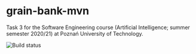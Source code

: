 # grain-bank-mvn
Task 3 for the Software Engineering course (Artificial Intelligence; summer semester 2020/21) at Poznań University of Technology.

![Build status](https://travis-ci.com/mPiotrek/grain-bank-mvn.svg?branch=master)
